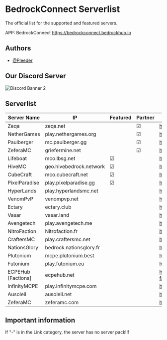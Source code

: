 # BedrockConnect Serverlist

The official list for the supported and featured servers.

APP: BedrockConnect 
https://bedrockconnect.bedrockhub.io


## Authors

- [@Pleeder](https://www.github.com/davidxdgm)


## Our Discord Server
![Discord Banner 2](https://discordapp.com/api/guilds/880891245306740807/widget.png?style=banner2)


## Serverlist

| Server Name        | IP                      | Featured  | Partner |Link (Serverpack) |
|--------------------|-------------------------|-----------|---------|------------------------------------|
| Zeqa               | zeqa.net                |           | &#9745; | https://pack.bedrockhub.io/zeqa
| NetherGames        | play.nethergames.org    |           | &#9745; | https://pack.bedrockhub.io/nethergames
| Paulberger         | mc.paulberger.gg        |           | &#9745; | https://pack.bedrockhub.io/paulberger
| ZeferaMC           | griefermine.net         |           | &#9745; | https://pack.bedrockhub.io/griefermine
| Lifeboat           | mco.lbsg.net            | &#9745;   |         | https://pack.bedrockhub.io/lbsg
| HiveMC             | geo.hivebedrock.network | &#9745;   |         | https://pack.bedrockhub.io/hivemc
| CubeCraft          | mco.cubecraft.net       | &#9745;   |         | https://pack.bedrockhub.io/cubecraft
| PixelParadise      | play.pixelparadise.gg   | &#9745;   |         | https://pack.bedrockhub.io/pixelparadise
| HyperLands         | play.hyperlandsmc.net   |           |         | https://pack.bedrockhub.io/hyperlands
| VenomPvP           | venompvp.net            |           |         | https://pack.bedrockhub.io/venompvp
| Ectary             | ectary.club             |           |         | https://pack.bedrockhub.io/ectary
| Vasar              | vasar.land              |           |         | https://pack.bedrockhub.io/vasar
| Avengetech         | play.avengetech.me      |           |         | https://pack.bedrockhub.io/avengetech
| NitroFaction       | Nitrofaction.fr         |           |         | https://pack.bedrockhub.io/nitrofaction
| CraftersMC         | play.craftersmc.net     |           |         | https://pack.bedrockhub.io/craftersmc
| NationsGlory       | bedrock.nationsglory.fr |           |         | https://pack.bedrockhub.io/NationsGlory
| Plutonium          | mcpe.plutonium.best     |           |         | https://pack.bedrockhub.io/plutonium
| Futonium           | play.futonium.eu        |           |         | https://pack.bedrockhub.io/futonium
| ECPEHub [Factions] | ecpehub.net             |           |         | https://pack.bedrockhub.io/ecpehub-factions
| InfinityMCPE       | play.infinitymcpe.com   |           |         | https://pack.bedrockhub.io/infinitymcpe
| Ausoleil           | ausoleil.net            |           |         | https://pack.bedrockhub.io/ausoleil
| ZeferaMC           | zeferamc.com            |           |         | https://pack.bedrockhub.io/zeferamc



## Important information

If "-" is in the Link category, the server has no server pack!!!


